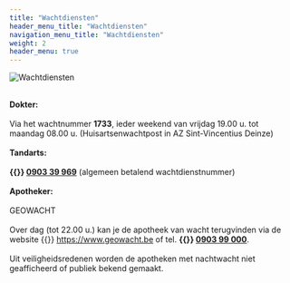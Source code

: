 ```yaml
---
title: "Wachtdiensten"
header_menu_title: "Wachtdiensten"
navigation_menu_title: "Wachtdiensten"
weight: 2
header_menu: true
---
```


![Wachtdiensten](images/wachtdiensten.jpg)

<br>
<b>Dokter:</b><br>
<br>
Via het wachtnummer <b>1733</b>, ieder weekend van vrijdag 19.00 u. tot maandag 08.00 u. (Huisartsenwachtpost in AZ Sint-Vincentius Deinze)<br>
<br>
<b>Tandarts:</b><br>
<br>
<b>{{<icon class="fa fa-phone">}}&nbsp;<a href="tel:090339969">0903 39 969</a></b> (algemeen betalend wachtdienstnummer)<br>
<br>
<b>Apotheker:</b><br>
<br>
GEOWACHT<br>
<br>
Over dag (tot 22.00 u.) kan je de apotheek van wacht terugvinden via de website {{<icon class="fa fa-external-link">}}&nbsp;<a href="https://www.geowacht.be" taeget=_blank>https://www.geowacht.be</a> of tel. <b>{{<icon class="fa fa-phone">}}&nbsp;<a href="tel:090399000">0903 99 000</a></b>.<br>
<br>
Uit veiligheidsredenen worden de apotheken met nachtwacht niet geafficheerd of publiek bekend gemaakt.<br>
<br>
<br>
<br>


